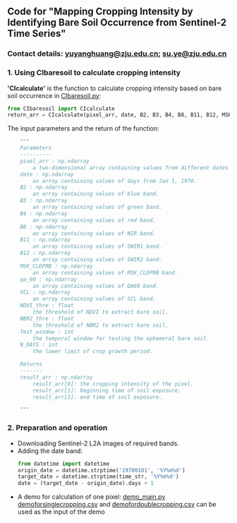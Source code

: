 ## Code for "Mapping Cropping Intensity by Identifying Bare Soil Occurrence from Sentinel-2 Time Series"
### Contact details: yuyanghuang@zju.edu.cn; su.ye@zju.edu.cn

### 1. Using CIbaresoil to calculate cropping intensity
**'CIcalculate'** is the function to calculate cropping intensity based on bare soil occurrence in [CIbaresoil.py](https://github.com/yuyang322/Mappingcroppingintensity/blob/main/CIbaresoil.py):  
```python
from CIbaresoil import CIcalculate  
return_arr = CIcalculate(pixel_arr, date, B2, B3, B4, B8, B11, B12, MSK_CLDPRB, qa_60, SCL, NDVI_thre, NBR2_thre, Test_window, N_DAYS)
```

The input parameters and the return of the function:   
```python
    """
    Parameters
    ----------
    pixel_arr : np.ndarray
        a two-dimensional array containing values from different dates and different bands.
    date : np.ndarray
        an array containing values of days from Jan 1, 1970.
    B2 : np.ndarray
        an array containing values of blue band.
    B3 : np.ndarray
        an array containing values of green band.
    B4 : np.ndarray
        an array containing values of red band.
    B8 : np.ndarray
        an array containing values of NIR band.
    B11 : np.ndarray
        an array containing values of SWIR1 band.
    B12 : np.ndarray
        an array containing values of SWIR2 band.
    MSK_CLDPRB : np.ndarray
        an array containing values of MSK_CLDPRB band.
    qa_60 : np.ndarray
        an array containing values of QA60 band.
    SCL : np.ndarray
        an array containing values of SCL band.
    NDVI_thre : float
        the threshold of NDVI to extract bare soil.
    NBR2_thre : float
        the threshold of NBR2 to extract bare soil.
    Test_window : int
        the temporal window for testing the ephemeral bare soil.
    N_DAYS : int
        the lower limit of crop growth period.

    Returns
    -------
    result_arr : np.ndarray
        result_arr[0]: the cropping intensity of the pixel.
        result_arr[1]: beginning time of soil exposure.
        result_arr[2]: end time of soil exposure.

    """
```

### 2. Preparation and operation
* Downloading Sentinel-2 L2A images of required bands.
* Adding the date band:
  ```python
  from datetime import datetime
  origin_date = datetime.strptime('19700101', '%Y%m%d')
  target_date = datetime.strptime(time_str, '%Y%m%d')
  date = (target_date - origin_date).days + 1
  ```
* A demo for calculation of one pixel: [demo_main.py](https://github.com/yuyang322/Mappingcroppingintensity/blob/main/demo_main.py)  
  [demoforsinglecropping.csv](https://github.com/yuyang322/Mappingcroppingintensity/blob/main/demoforsinglecropping.csv) and [demofordoublecropping.csv](https://github.com/yuyang322/Mappingcroppingintensity/blob/main/demofordoublecropping.csv) can be used as the input of the demo

